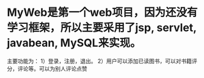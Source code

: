 # MyWeb是第一个web项目，因为还没有学习框架，所以主要采用了jsp, servlet, javabean, MySQL来实现。
主要功能为：
1）登录，注册，退出。
2）用户可以添加已读图书，可以对书籍评分，评论等。可以为别人评论点赞
